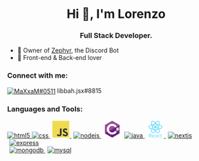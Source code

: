 <h1 align="center">Hi 👋, I'm Lorenzo</h1>
<h3 align="center">Full Stack Developer.</h3>

- 🤖 Owner of [Zephyr](https://zephyrbot.xyz), the Discord Bot
- 🎨 Front-end & Back-end lover

<h3>Connect with me:</h3>
<p>
    <a href="https://discord.gg/tn23aDUF8H" target="blank"><img align="center" src="https://raw.githubusercontent.com/rahuldkjain/github-profile-readme-generator/master/src/images/icons/Social/discord.svg" alt="MaXxaM#0511" height="30" width="40" /></a>
  libbah.jsx#8815
</p>

<h3>Languages and Tools:</h3>
<a href="https://www.w3.org/html/" target="_blank"> <img src="http://paddychat.com/img/html5.png" alt="html5" width="40" height="40" /> </a> 
<a href="https://www.w3.org/css/" target="_blank"> <img src="https://upload.wikimedia.org/wikipedia/commons/thumb/6/62/CSS3_logo.svg/800px-CSS3_logo.svg.png" alt="css" width="40" height="40" /> </a> 
<a style="margin-left: 5px" href="https://developer.mozilla.org/en-US/docs/Web/JavaScript" target="_blank"> <img src="https://raw.githubusercontent.com/devicons/devicon/master/icons/javascript/javascript-original.svg" alt="javascript" width="40" height="40" /> </a> 
<a style="margin-left: 5px" href="https://nodejs.org" target="_blank"> <img src="https://static.cdnlogo.com/logos/n/94/nodejs-icon.svg" alt="nodejs" width="40" height="40" /> </a> 
<a style="margin-left: 5px" href="https://www.w3schools.com/cs/" target="_blank"> <img src="https://raw.githubusercontent.com/devicons/devicon/master/icons/csharp/csharp-original.svg" alt="csharp" width="40" height="40" /></a> 
<a style="margin-left: 5px" href="https://java.com/" target="_blank"> <img src="https://www.tc-web.it/wp-content/uploads/2019/01/java.jpg" alt="java" width="40" height="40" /> </a> 
<a style="margin-left: 5px" href="https://reactjs.org/" target="_blank"> <img src="https://raw.githubusercontent.com/devicons/devicon/master/icons/react/react-original-wordmark.svg" alt="react" width="40" height="40" /> </a> 
<a style="margin-left: 5px" href="https://nextjs.org/" target="_blank"> <img src="https://d2eip9sf3oo6c2.cloudfront.net/tags/images/000/001/074/full/nextjs.png" alt="nextjs" width="40" height="40" /> </a>                 
<a style="margin-left: 5px" href="https://expressjs.com" target="_blank"> <img src="https://expressjs.com/images/express-facebook-share.png" alt="express" height="40" /> </a>
<br/>
<a style="margin-left: 5px" href="https://www.mongodb.com/" target="_blank"> <img src="http://rodrigo-marron.com/PAGES/assets/img/skills/mongodb.jpg" alt="mongodb" width="40" height="40" /> </a> 
<a style="margin-left: 5px" href="https://www.mysql.com/" target="_blank"> <img src="https://www.kallo.it/wp-content/uploads/2016/07/mysql-logo.jpg" alt="mysql" height="40" /> </a> 

